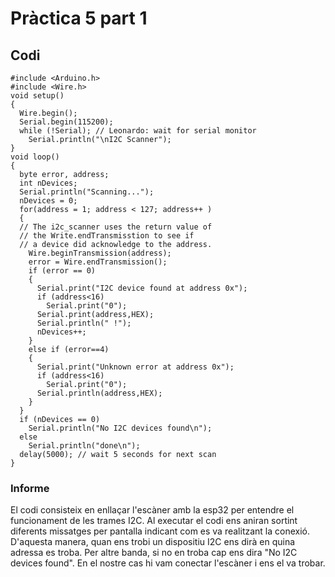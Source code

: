 # Pràctica 5 part 1

## Codi

```
#include <Arduino.h>
#include <Wire.h>
void setup()
{
  Wire.begin();
  Serial.begin(115200);
  while (!Serial); // Leonardo: wait for serial monitor
    Serial.println("\nI2C Scanner");
}
void loop()
{
  byte error, address;
  int nDevices;
  Serial.println("Scanning...");
  nDevices = 0;
  for(address = 1; address < 127; address++ )
  {
  // The i2c_scanner uses the return value of
  // the Write.endTransmisstion to see if
  // a device did acknowledge to the address.
    Wire.beginTransmission(address);
    error = Wire.endTransmission();
    if (error == 0)
    {
      Serial.print("I2C device found at address 0x");
      if (address<16)
        Serial.print("0");
      Serial.print(address,HEX);
      Serial.println(" !");
      nDevices++;
    }
    else if (error==4)
    {
      Serial.print("Unknown error at address 0x");
      if (address<16)
        Serial.print("0");
      Serial.println(address,HEX);
    }
  }
  if (nDevices == 0)
    Serial.println("No I2C devices found\n");
  else
    Serial.println("done\n");
  delay(5000); // wait 5 seconds for next scan
}

```

### Informe
El codi consisteix en enllaçar l'escàner amb la esp32 per entendre el funcionament de les trames I2C. Al executar el codi ens aniran sortint diferents missatges per 
pantalla indicant com es va realitzant la conexió. D'aquesta manera, quan ens trobi un dispositiu I2C ens dirà en quina adressa es troba. Per altre banda, si no en 
troba cap ens dira "No I2C devices found". En el nostre cas hi vam conectar l'escàner i ens el va trobar.
